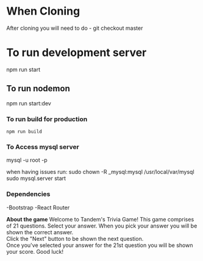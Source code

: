 # **When Cloning**

After cloning you will need to do - git checkout master

# To run development server

npm run start

## To run nodemon

npm run start:dev

### To run build for production

    npm run build

### To Access mysql server

mysql -u root -p

when having issues run:
sudo chown -R \_mysql:mysql /usr/local/var/mysql
sudo mysql.server start

### Dependencies

-Bootstrap
-React Router

**About the game**
Welcome to Tandem's Trivia Game!
This game comprises of 21 questions.
Select your answer. When you pick your
answer you will be shown the correct answer.  
Click the "Next" button to be shown the next question.  
Once you've selected your answer for the 21st question
you will be shown your score. Good luck!
